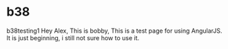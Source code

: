 # b38
b38testing1
Hey Alex,
This is bobby, This is a test page for using AngularJS.
It is just beginning, i still not sure how to use it.
